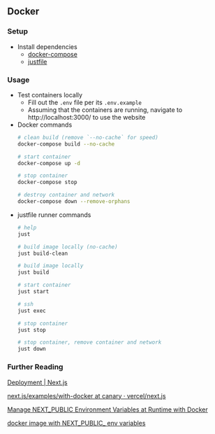 ## Docker

### Setup

* Install dependencies
    * [docker-compose](https://docs.docker.com/compose/install/)
    * [justfile](https://just.systems/man/en/)

### Usage

* Test containers locally
  * Fill out the `.env` file per its `.env.example`
  * Assuming that the containers are running, navigate to http://localhost:3000/ to use the website
* Docker commands
    ```bash
    # clean build (remove `--no-cache` for speed)
    docker-compose build --no-cache

    # start container
    docker-compose up -d

    # stop container
    docker-compose stop

    # destroy container and network
    docker-compose down --remove-orphans
    ```
* justfile runner commands
    ```bash
    # help
    just

    # build image locally (no-cache)
    just build-clean

    # build image locally
    just build

    # start container
    just start

    # ssh
    just exec

    # stop container
    just stop

    # stop container, remove container and network
    just down
    ```

### Further Reading

[Deployment | Next.js](https://nextjs.org/docs/deployment#docker-image)

[next.js/examples/with-docker at canary · vercel/next.js](https://github.com/vercel/next.js/tree/canary/examples/with-docker)

[Manage NEXT_PUBLIC Environment Variables at Runtime with Docker](https://dev.to/itsrennyman/manage-nextpublic-environment-variables-at-runtime-with-docker-53dl)

[docker image with NEXT_PUBLIC_ env variables](https://github.com/vercel/next.js/discussions/17641)
